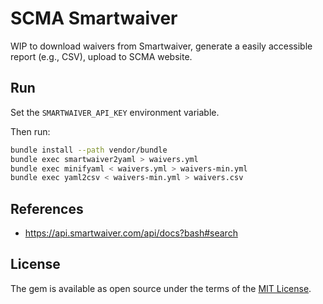 # SCMA Smartwaiver

WIP to download waivers from Smartwaiver, generate a easily accessible report
(e.g., CSV), upload to SCMA website.

## Run

Set the `SMARTWAIVER_API_KEY` environment variable.

Then run:

```sh
bundle install --path vendor/bundle
bundle exec smartwaiver2yaml > waivers.yml
bundle exec minifyaml < waivers.yml > waivers-min.yml
bundle exec yaml2csv < waivers-min.yml > waivers.csv
```

## References

* https://api.smartwaiver.com/api/docs?bash#search

## License

The gem is available as open source under the terms of the [MIT License](https://opensource.org/licenses/MIT).
